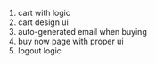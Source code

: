1. cart with logic
2. cart design ui
3. auto-generated email when buying
4. buy now page with proper ui
5. logout logic